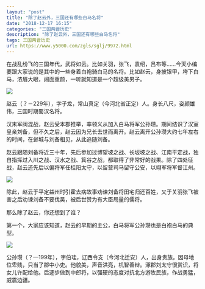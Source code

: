```yaml
---
layout: "post"
title: "除了赵云外，三国还有哪些白马名将"
date: "2018-12-17 16:15"
categories: "三国两晋历史"
description: "除了赵云外，三国还有哪些白马名将"
tags: 三国两晋历史
url: https://www.y5000.com/zgls/sglj/9972.html
---
```






在战乱纷飞的三国年代，武将如云。比如关羽，张飞，袁绍，吕布等……今天小编要跟大家说的是其中的一些身着白袍骑白马的名将。比如赵云，身披银甲，垮下白马，浓眉大眼，阔面重颜，一听就知道是一个超级美男子。

![](https://img.y5000.com/uploads/allimg/170110/1503113A0-0.jpg)

赵云（？－229年），字子龙，常山真定（今河北省正定）人。身长八尺，姿颜雄伟，三国时期蜀汉名将。

汉末军阀混战，赵云受本郡推举，率领义从加入白马将军公孙瓒。期间结识了汉室皇亲刘备，但不久之后，赵云因为兄长去世而离开。赵云离开公孙瓒大约七年左右的时间，在邺城与刘备相见，从此追随刘备。

赵云跟随刘备将近三十年，先后参加过博望坡之战、长坂坡之战、江南平定战，独自指挥过入川之战、汉水之战、箕谷之战，都取得了非常好的战果。除了四处征战，赵云还先后以偏将军任桂阳太守，以留营司马留守公安，以翊军将军督江州。

![](https://img.y5000.com/uploads/allimg/170110/8-1F110150110Q7.jpg)

除此，赵云于平定益州时引霍去病故事劝谏刘备将田宅归还百姓，又于关羽张飞被害之后劝谏刘备不要伐吴，被后世赞为有大臣局量的儒将。

那么除了赵云，你还想到了谁？

第一个，大家应该知道，赵云的早期的主公，白马将军公孙瓒也是白袍白马的典型。

![](https://img.y5000.com/uploads/allimg/170110/8-1F110150120555.jpg)

公孙瓒（？—199年），字伯珪，辽西令支（今河北迁安）人，出身贵族。因母地位卑贱，只当了郡中小吏。他貌美，声音洪亮，机智善辩。涿郡刘太守很赏识，将女儿许配给他。后逐步做到中郎将，以强硬的态度对抗北方游牧民族，作战勇猛，威震边疆。
